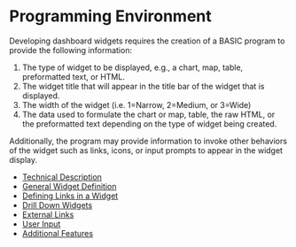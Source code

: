 # Programming Environment

<PageHeader />

Developing dashboard widgets requires the creation of a BASIC program to provide the following information:

1. The type of widget to be displayed, e.g., a chart, map, table, preformatted text, or HTML.
2. The widget title that will appear in the title bar of the widget that is displayed.
3. The width of the widget (i.e. 1=Narrow, 2=Medium, or 3=Wide)
4. The data used to formulate the chart or map, table, the raw HTML, or the preformatted text depending on the type of widget being created.


Additionally, the program may provide information to invoke other behaviors of the widget such as links, icons, or input prompts to appear in the widget display.



* [Technical Description](./technical-overview/README.md)
* [General Widget Definition](./general-definition/README.md)
* [Defining Links in a Widget](./defining-links/README.md)
* [Drill Down Widgets](./drill-down-widgets/README.md)
* [External Links](./external-links/README.md)
* [User Input](./user-input/README.md)
* [Additional Features](./additional-features/README.md)
